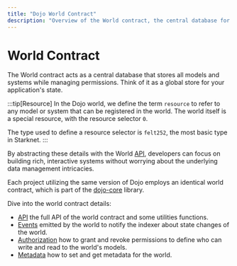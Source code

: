 ```yaml
---
title: "Dojo World Contract"
description: "Overview of the World contract, the central database for managing models and systems in Dojo"
---
```


# World Contract

The World contract acts as a central database that stores all models and systems while managing permissions. Think of it as a global store for your application's state.

:::tip[Resource]
In the Dojo world, we define the term `resource` to refer to any model or system that can be registered in the world. The world itself is a special resource, with the resource selector `0`.

The type used to define a resource selector is `felt252`, the most basic type in Starknet.
:::

By abstracting these details with the World [API](/framework/world/api.md), developers can focus on building rich, interactive systems without worrying about the underlying data management intricacies.

Each project utilizing the same version of Dojo employs an identical world contract, which is part of the [dojo-core]( https://github.com/dojoengine/dojo/tree/main/crates/dojo/core) library.

Dive into the world contract details:

-   [API](/framework/world/api) the full API of the world contract and some utilities functions.
-   [Events](/framework/world/events) emitted by the world to notify the indexer about state changes of the world.
-   [Authorization](/framework/authorization) how to grant and revoke permissions to define who can write and read to the world's models.
-   [Metadata](/framework/world/metadata) how to set and get metadata for the world.
